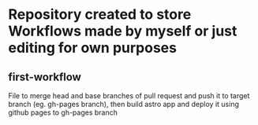 # Repository created to store Workflows made by myself or just editing for own purposes
## first-workflow

File to merge head and base branches of pull request and push it to target branch (eg. gh-pages branch), then 
build astro app and deploy it using github pages to gh-pages branch
